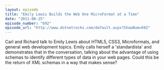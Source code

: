 ```yaml
---
layout: episode
title: "Emily Lewis Builds the Web One MicroFormat at a Time"
date: "2011-08-25"
episode_number: "692"
episode_url: "http://www.dotnetrocks.com/default.aspx?ShowNum=692"
---
```


Carl and Richard talk to Emily Lewis about HTML5, CSS3, Microformats, and general web development topics. Emily calls herself a 'standardista' and demonstrates that in the conversation, talking about the advantage of using schemas to identify different types of data in your web pages. Could this be the return of XML schemas in a way that makes sense?
